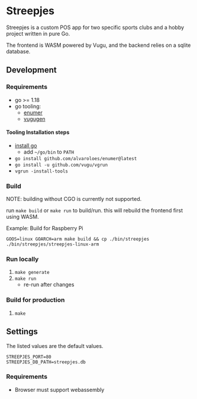# Streepjes

Streepjes is a custom POS app for two specific sports clubs and a hobby project written in pure Go.

The frontend is WASM powered by Vugu, and the backend relies on a sqlite database.

## Development

### Requirements

* go >= 1.18
* go tooling:
    * [enumer](https://github.com/alvaroloes/enumer)
    * [vugugen](https://www.vugu.org/doc/start)

#### Tooling Installation steps

- [install go](https://go.dev/doc/install)
    - add `~/go/bin` to `PATH`
- `go install github.com/alvaroloes/enumer@latest`
- `go install -u github.com/vugu/vgrun`
- `vgrun -install-tools`

### Build

NOTE: building without CGO is currently not supported.

run `make build` or `make run` to build/run. this will rebuild the frontend first using WASM.

Example: Build for Raspberry Pi

`GOOS=linux GOARCH=arm make build && cp ./bin/streepjes ./bin/streepjes/streepjes-linux-arm`


### Run locally

1. `make generate`
2. `make run`
    * re-run after changes

### Build for production

1. `make`

## Settings


The listed values are the default values.

```
STREEPJES_PORT=80
STREEPJES_DB_PATH=streepjes.db
```

### Requirements
* Browser must support webassembly
